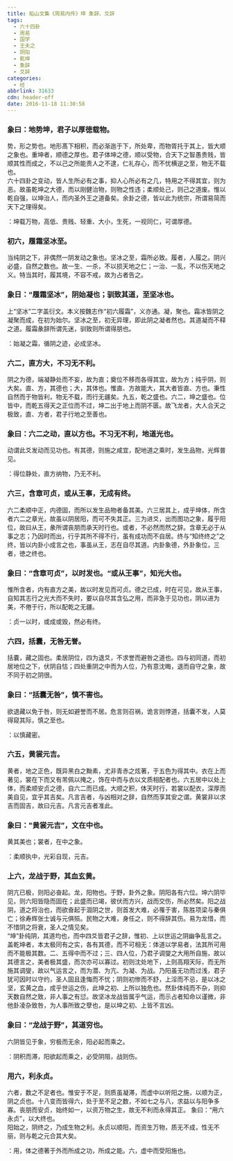 ```yaml
---
title: 船山文集《周易内传》坤 象辞、爻辞
tags:
  - 六十四卦
  - 周易
  - 国学
  - 王夫之
  - 阴阳
  - 乾坤
  - 象辞
  - 爻辞
categories:
  - 经
abbrlink: 31633
cdn: header-off
date: 2016-11-18 11:30:58
---
```


### 象曰：地势坤，君子以厚徳载物。  
势，形之势也。地形髙下相积，而必渐迤于下，所处卑，而物胥托于其上，皆大顺之象也。重坤者，顺德之厚也。君子体坤之德，顺以受物，合天下之智愚贵贱，皆顺其性而成之，不以己之所能责人之不逮，仁礼存心，而不忧横逆之至，物无不载也。  
六十四卦之变动，皆人生所必有之事，抑人心所必有之几，特用之不得其宜，则为恶。故虽乾坤之大德，而以刚健治物，则物之性违；柔顺处己，则己之道废。惟以乾自强，以坤治人，而内圣外王之道备矣。余卦之德，皆以此为统宗，所谓易简而天下之理得矣。  

<pre>：坤载万物，高低、贵贱、轻重、大小，生死，一视同仁，可谓厚德。</pre>

### 初六，履霜坚冰至。  
当纯阴之下，非偶然一阴发动之象也。坚冰之至，霜所必致。履者，人履之。阴兴必盛，自然之数也。故一生、一杀，不以损天地之仁；一治、一乱，不以伤天地之义。特当其时，履其境，不容不戒，故为占者告之。  
### 象日：“履霜坚冰”，阴始凝也；驯致其道，至坚冰也。  
上“坚冰”二字盖衍文。本义按魏志作“初六履霜”，义亦通。凝，聚也。霜冰皆阴之凝聚而成，在初为始尔。坚冰之至，初无异理，即此阴之凝者然也。其道凝而不释之道。履霜彖辞所谓先迷，驯致则所谓得朋也。  

<pre>：始凝之霜，循阴之迹，必成坚冰。</pre>

### 六二，直方大，不习无不利。  
阴之为德，端凝静处而不妄，故为直；奠位不移而各得其宜，故为方；纯乎阴，则大矣。直、方，其德也；大，其体也。惟直、方故能大，其大者皆直、方也。秉性自然而于物皆利，物无不载，而行无疆矣。九五，乾之盛也。六二，坤之盛也。位皆中，而乾五得天之正位而不过，坤二出于地上而阴不匮。故飞龙者，大人合天之极致，直、方者，君子行地之至善也。  
### 象曰：六二之动，直以方也。不习无不利，地道光也。  
动谓此爻发动而见功也。有其德，则施之咸宜，配地道之乘时，发生品物，光辉普见。 

<pre>：得位静处，直方纳物，乃无不利。</pre>

### 六三，含章可贞，或从王事，无成有终。  
六二柔顺中正，内德固，而所以发生品物者备其美。六三居其上，成乎坤体，所含者六二之章光，故虽以阴居阳，而可不失其正。三为进爻，出而图功之象，履乎阳位，故曰从王，彖所谓丧朋而承天时行也。或者，不必然而然之辞。含章无必于从事之志；乃因时而出，行乎其所不得不行，虽有成功而不自居。终与“知终终之”之终，皆以内卦小成言之也，事虽从王，志在自尽其道。内卦象德，外卦象位，三者，徳之终也。  
### 象曰：“含章可贞”，以时发也。“或从王事”，知光大也。  
惟所含者，内有直方之美，故以时发见而可贞。德之已成，时在可见，故从王事，自知其志行之光大而不失时，要以自尽其含弘之用，而非急于见功也，阴以进为美，不倦于行，所以配乾之无疆。  

<pre>：贞一以时，或成或毁，然必有终。</pre>

### 六四，括囊，无咎无誉。  
括嚢，藏之固也。柔居阴位，四为退爻，不求誉而避咎之道也。四与初同道，而初居地位之下，伏阴自怙；四处重阴之中而为人位，乃有意沈晦，退而自守之象，故不同于初之阴很。  
### 象曰：“括囊无咎”，慎不害也。  
欲退藏以免于咎，则无如避誉而不居。危言则召祸，诡言则悖道，括囊不发，人莫得窥其际，慎之至也。  

<pre>：以慎藏密。</pre>

### 六五，黄裳元吉。  
黄者，地之正色，既异黑白之黝素，尤非青赤之炫著，于五色为得其中。衣在上而著见，裳在下而又有芾佩以掩之，饰在中而与衣以文质相配者也。六五居中以处上体，而柔顺安贞之德，自六二而已成。大顺之积，体天时行，若裳以配衣，深厚而美自见，宜乎其吉矣。凡言吉者，与凶相对之辞，自然而享其安之谓。黄裳非以求吉而固吉，故曰元吉。凡言元吉者准此。  
### 象曰："黄裳元吉”，文在中也。  
黄其美也；裳者，在中之象。  

<pre>：柔顺执中，光彩自现，元吉。</pre>

### 上六，龙战于野，其血玄黄。  
阴亢已极，则阳必奋起。龙，阳物也。于野，卦外之象。阴阳各有六位。坤六阴毕见，则六阳皆隐而固在；此盛而已竭，彼伏而方兴，战而交伤，所必然矣。阳之战阴，道之将治也，而欲奋起于涸阴之世，则首发大难，必罹于害，陈胜项梁与秦俱亡；徐寿辉张士诚与元俱殒。民物之大难，身任之，则不得辞其伤。易为龙惜，而不惜阴之将衰，圣人之情见矣。  
“坤”卦纯阴，其道均也，而中四爻皆君子之辞，惟初、上以世运之阴幽争乱言之。盖乾坤者，本太极同有之实，各有其德，而不可相无：体道以学易者，法其所可用而不能极其数。二、五得中而不过；三、四人位，乃君子调燮之大用所自施，故以其德言之，美者极其盛，而次亦可以寡过。初则沈处地下，上则高翔天际，而无所施其调燮，故以气运言之，而为潜、为亢、为凝、为战。乃阳虽无功而过浅，君子犹可因时以守约，圣人固且逢悔而不忧；阴则初惨而不舒，上淫而不忌，是以冰之坚，玄黄之血，成乎世运之伤，此坤之初、上所以独危也。然卦体纯而不杂，则抑天数自然之致，非人事之有愆。故坚冰龙战皆属乎气运，而示占者知命以谨微，非他卦凌杂致咎，为人事所致之孽也，是以坤之初、上皆不言凶。  
### 象曰：“龙战于野”，其道穷也。  
六阴皆见于象，穷极而无余，阳必起而乘之。  

<pre>：阴积而滞，阳欲起而乘之，必受阴阻，战则伤。</pre>

### 用六，利永贞。  
六者，数之不足者也。惟安于不足，则质虽凝滞，而虚中以听阳之施，以顺为正，阴之贞也。十八变而皆得六，处于至不足之数，不如七之与八，求益以与阳争多寡。丧朋而安贞，始终如一，以资万物之生，故无不利而永得其正。
象曰：“用六永贞”，以大终也。  
阳始之，阴终之，乃成生物之利。永贞以顺阳，而资生万物，质无不成，性无不丽，则与乾之元合其大矣。  

<pre>：用，体之德著于外而所成之功，所成之能。六，虚中而受阳施也。</pre>